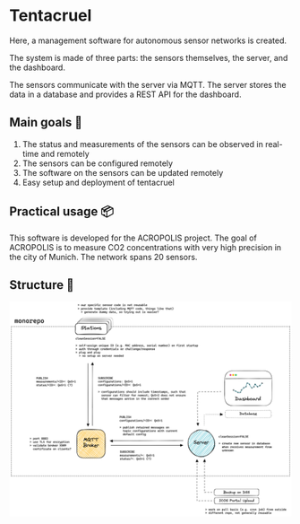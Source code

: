# Tentacruel

Here, a management software for autonomous sensor networks is created.

The system is made of three parts: the sensors themselves, the server, and the dashboard.

The sensors communicate with the server via MQTT. The server stores the data in a database and provides a REST API for the dashboard.

## Main goals 🎯

1. The status and measurements of the sensors can be observed in real-time and remotely
1. The sensors can be configured remotely
1. The software on the sensors can be updated remotely
1. Easy setup and deployment of tentacruel

## Practical usage 📦

This software is developed for the ACROPOLIS project. The goal of ACROPOLIS is to measure CO2 concentrations with very high precision in the city of Munich. The network spans 20 sensors.

## Structure 🔨

![](assets/schema.png)
